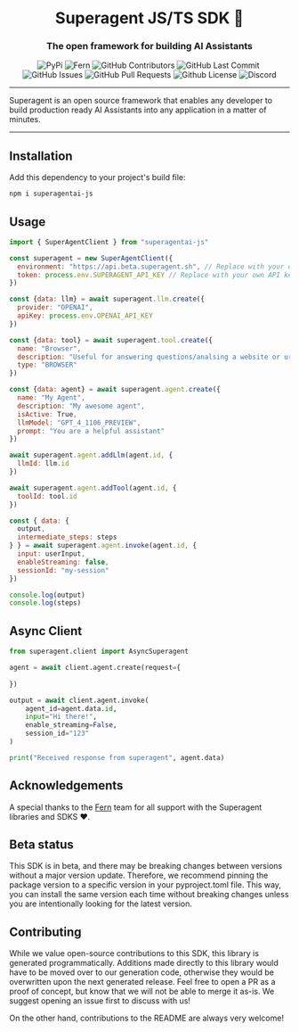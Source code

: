 <div align="center">

# Superagent JS/TS SDK 🥷

### The open framework for building AI Assistants

<p>
<img alt="PyPi" src="https://img.shields.io/pypi/v/fern-superagent.svg" />
<img alt="Fern" src="https://img.shields.io/badge/%F0%9F%8C%BF-SDK%20generated%20by%20Fern-brightgreen" />
<img alt="GitHub Contributors" src="https://img.shields.io/github/contributors/homanp/superagent-js" />
<img alt="GitHub Last Commit" src="https://img.shields.io/github/last-commit/homanp/superagent-js" />
<img alt="" src="https://img.shields.io/github/repo-size/homanp/superagent-js" />
<img alt="GitHub Issues" src="https://img.shields.io/github/issues/homanp/superagent-js" />
<img alt="GitHub Pull Requests" src="https://img.shields.io/github/issues-pr/homanp/superagent-js" />
<img alt="Github License" src="https://img.shields.io/badge/License-MIT-yellow.svg" />
<img alt="Discord" src="https://img.shields.io/discord/1110910277110743103?label=Discord&logo=discord&logoColor=white&style=plastic&color=d7b023)](https://discord.gg/e8j7mgjDUK" />
</p>

</div>

-----

Superagent is an open source framework that enables any developer to build production ready AI Assistants into any application in a matter of minutes.

-----

## Installation

Add this dependency to your project's build file:

```bash
npm i superagentai-js
```

## Usage

```javascript
import { SuperAgentClient } from "superagentai-js"

const superagent = new SuperAgentClient({
  environment: "https://api.beta.superagent.sh", // Replace with your own env
  token: process.env.SUPERAGENT_API_KEY // Replace with your own API key
})

const {data: llm} = await superagent.llm.create({
  provider: "OPENAI",
  apiKey: process.env.OPENAI_API_KEY
})

const {data: tool} = await superagent.tool.create({
  name: "Browser",
  description: "Useful for answering questions/analsing a website or url.",
  type: "BROWSER"
})

const {data: agent} = await superagent.agent.create({
  name: "My Agent",
  description: "My awesome agent",
  isActive: True,
  llmModel: "GPT_4_1106_PREVIEW",
  prompt: "You are a helpful assistant"
})

await superagent.agent.addLlm(agent.id, {
  llmId: llm.id
})

await superagent.agent.addTool(agent.id, {
  toolId: tool.id
})

const { data: { 
  output, 
  intermediate_steps: steps 
} } = await superagent.agent.invoke(agent.id, {
  input: userInput,
  enableStreaming: false,
  sessionId: "my-session"
})

console.log(output)
console.log(steps)

```

## Async Client

```python
from superagent.client import AsyncSuperagent

agent = await client.agent.create(request={
    
})

output = await client.agent.invoke(
    agent_id=agent.data.id,
    input="Hi there!",
    enable_streaming=False,
    session_id="123"
)

print("Received response from superagent", agent.data)
```

## Acknowledgements

A special thanks to the [Fern](https://buildwithfern.com/) team for all support with the Superagent libraries and SDKS ❤️.

## Beta status

This SDK is in beta, and there may be breaking changes between versions without a major version update. Therefore, we recommend pinning the package version to a specific version in your pyproject.toml file. This way, you can install the same version each time without breaking changes unless you are intentionally looking for the latest version.

## Contributing

While we value open-source contributions to this SDK, this library is generated programmatically. Additions made directly to this library would have to be moved over to our generation code, otherwise they would be overwritten upon the next generated release. Feel free to open a PR as a proof of concept, but know that we will not be able to merge it as-is. We suggest opening an issue first to discuss with us!

On the other hand, contributions to the README are always very welcome!

